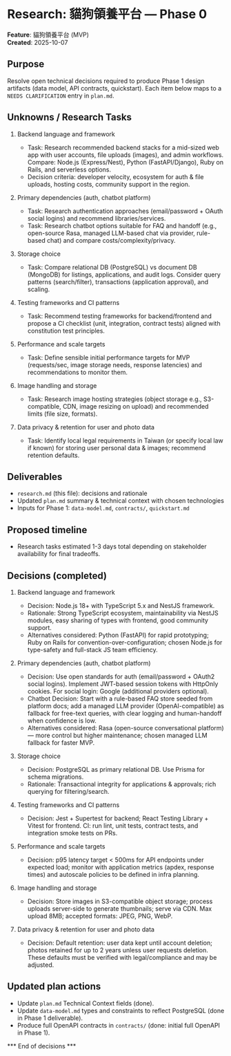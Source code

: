 # Research: 貓狗領養平台 — Phase 0

**Feature**: 貓狗領養平台 (MVP)  
**Created**: 2025-10-07

## Purpose

Resolve open technical decisions required to produce Phase 1 design artifacts (data model, API contracts, quickstart). Each item below maps to a `NEEDS CLARIFICATION` entry in `plan.md`.

## Unknowns / Research Tasks

1. Backend language and framework
   - Task: Research recommended backend stacks for a mid-sized web app with user accounts, file uploads (images), and admin workflows. Compare: Node.js (Express/Nest), Python (FastAPI/Django), Ruby on Rails, and serverless options.
   - Decision criteria: developer velocity, ecosystem for auth & file uploads, hosting costs, community support in the region.

2. Primary dependencies (auth, chatbot platform)
   - Task: Research authentication approaches (email/password + OAuth social logins) and recommend libraries/services.
   - Task: Research chatbot options suitable for FAQ and handoff (e.g., open-source Rasa, managed LLM-based chat via provider, rule-based chat) and compare costs/complexity/privacy.

3. Storage choice
   - Task: Compare relational DB (PostgreSQL) vs document DB (MongoDB) for listings, applications, and audit logs. Consider query patterns (search/filter), transactions (application approval), and scaling.

4. Testing frameworks and CI patterns
   - Task: Recommend testing frameworks for backend/frontend and propose a CI checklist (unit, integration, contract tests) aligned with constitution test principles.

5. Performance and scale targets
   - Task: Define sensible initial performance targets for MVP (requests/sec, image storage needs, response latencies) and recommendations to monitor them.

6. Image handling and storage
   - Task: Research image hosting strategies (object storage e.g., S3-compatible, CDN, image resizing on upload) and recommended limits (file size, formats).

7. Data privacy & retention for user and photo data
   - Task: Identify local legal requirements in Taiwan (or specify local law if known) for storing user personal data & images; recommend retention defaults.

## Deliverables

- `research.md` (this file): decisions and rationale
- Updated `plan.md` summary & technical context with chosen technologies
- Inputs for Phase 1: `data-model.md`, `contracts/`, `quickstart.md`

## Proposed timeline

- Research tasks estimated 1-3 days total depending on stakeholder availability for final tradeoffs.

## Decisions (completed)

1. Backend language and framework
   - Decision: Node.js 18+ with TypeScript 5.x and NestJS framework.
   - Rationale: Strong TypeScript ecosystem, maintainability via NestJS modules, easy sharing of types with frontend, good community support.
   - Alternatives considered: Python (FastAPI) for rapid prototyping; Ruby on Rails for convention-over-configuration; chosen Node.js for type-safety and full-stack JS team efficiency.

2. Primary dependencies (auth, chatbot platform)
   - Decision: Use open standards for auth (email/password + OAuth2 social logins). Implement JWT-based session tokens with HttpOnly cookies. For social login: Google (additional providers optional).
   - Chatbot Decision: Start with a rule-based FAQ store seeded from platform docs; add a managed LLM provider (OpenAI-compatible) as fallback for free-text queries, with clear logging and human-handoff when confidence is low.
   - Alternatives considered: Rasa (open-source conversational platform) — more control but higher maintenance; chosen managed LLM fallback for faster MVP.

3. Storage choice
   - Decision: PostgreSQL as primary relational DB. Use Prisma for schema migrations.
   - Rationale: Transactional integrity for applications & approvals; rich querying for filtering/search.

4. Testing frameworks and CI patterns
   - Decision: Jest + Supertest for backend; React Testing Library + Vitest for frontend. CI: run lint, unit tests, contract tests, and integration smoke tests on PRs.

5. Performance and scale targets
   - Decision: p95 latency target < 500ms for API endpoints under expected load; monitor with application metrics (apdex, response times) and autoscale policies to be defined in infra planning.

6. Image handling and storage
   - Decision: Store images in S3-compatible object storage; process uploads server-side to generate thumbnails; serve via CDN. Max upload 8MB; accepted formats: JPEG, PNG, WebP.

7. Data privacy & retention for user and photo data
   - Decision: Default retention: user data kept until account deletion; photos retained for up to 2 years unless user requests deletion. These defaults must be verified with legal/compliance and may be adjusted.

## Updated plan actions

- Update `plan.md` Technical Context fields (done).
- Update `data-model.md` types and constraints to reflect PostgreSQL (done in Phase 1 deliverable).
- Produce full OpenAPI contracts in `contracts/` (done: initial full OpenAPI in Phase 1).

*** End of decisions ***
